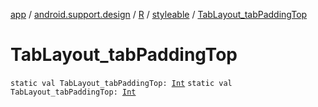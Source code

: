 [app](../../../index.md) / [android.support.design](../../index.md) / [R](../index.md) / [styleable](index.md) / [TabLayout_tabPaddingTop](.)

# TabLayout_tabPaddingTop

`static val TabLayout_tabPaddingTop: `[`Int`](https://kotlinlang.org/api/latest/jvm/stdlib/kotlin/-int/index.html)
`static val TabLayout_tabPaddingTop: `[`Int`](https://kotlinlang.org/api/latest/jvm/stdlib/kotlin/-int/index.html)